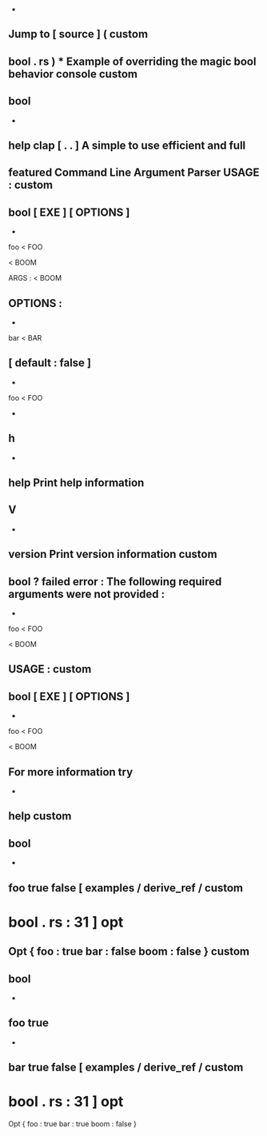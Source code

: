*
Jump
to
[
source
]
(
custom
-
bool
.
rs
)
*
Example
of
overriding
the
magic
bool
behavior
console
custom
-
bool
-
-
help
clap
[
.
.
]
A
simple
to
use
efficient
and
full
-
featured
Command
Line
Argument
Parser
USAGE
:
custom
-
bool
[
EXE
]
[
OPTIONS
]
-
-
foo
<
FOO
>
<
BOOM
>
ARGS
:
<
BOOM
>
OPTIONS
:
-
-
bar
<
BAR
>
[
default
:
false
]
-
-
foo
<
FOO
>
-
h
-
-
help
Print
help
information
-
V
-
-
version
Print
version
information
custom
-
bool
?
failed
error
:
The
following
required
arguments
were
not
provided
:
-
-
foo
<
FOO
>
<
BOOM
>
USAGE
:
custom
-
bool
[
EXE
]
[
OPTIONS
]
-
-
foo
<
FOO
>
<
BOOM
>
For
more
information
try
-
-
help
custom
-
bool
-
-
foo
true
false
[
examples
/
derive_ref
/
custom
-
bool
.
rs
:
31
]
opt
=
Opt
{
foo
:
true
bar
:
false
boom
:
false
}
custom
-
bool
-
-
foo
true
-
-
bar
true
false
[
examples
/
derive_ref
/
custom
-
bool
.
rs
:
31
]
opt
=
Opt
{
foo
:
true
bar
:
true
boom
:
false
}
